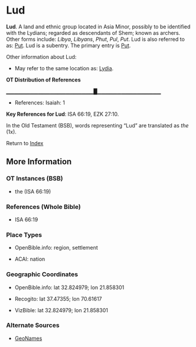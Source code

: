 # Lud
**Lud**. 
A land and ethnic group located in Asia Minor, possibly to be identified with the Lydians; regarded as descendants of Shem; known as archers. 
Other forms include: 
*Libya*, *Libyans*, *Phut*, *Pul*, *Put*. 
Lud is also referred to as: 
[Put](Put.md). 
Lud is a subentry. The primary entry is 
[Put](Put.md). 




Other information about Lud:


* May refer to the same location as: 
[Lydia](Lydia.md). 


**OT Distribution of References**

▁▁▁▁▁▁▁▁▁▁▁▁▁▁▁▁▁▁▁▁▁▁█▁▁▁▁▁▁▁▁▁▁▁▁▁▁▁▁
* References: Isaiah: 1



**Key References for Lud**: 
ISA 66:19, EZK 27:10. 


In the Old Testament (BSB), words representing “Lud” are translated as 
*the* (1x). 




Return to [Index](00-Index.md)

## More Information

### OT Instances (BSB)

* the (ISA 66:19)



### References (Whole Bible)

* ISA 66:19


### Place Types

* OpenBible.info: region, settlement

* ACAI: nation



### Geographic Coordinates

* OpenBible.info: lat 32.824979; lon 21.858301

* Recogito: lat 37.47355; lon 70.61617

* VizBible: lat 32.824979; lon 21.858301



### Alternate Sources

* [GeoNames](http://sws.geonames.org/1468514)



